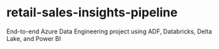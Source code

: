 # retail-sales-insights-pipeline
End-to-end Azure Data Engineering project using ADF, Databricks, Delta Lake, and Power BI
